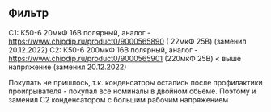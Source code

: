 ## Фильтр
С1: К50-6   20мкФ 16В полярный, аналог - https://www.chipdip.ru/product0/9000565890 ( 22мкФ 25В) (заменил 20.12.2022)
С2: К50-6  200мкФ 16В полярный, аналог - https://www.chipdip.ru/product0/9000565901 (220мкФ 25В) < выше напряжение (заменил 20.12.2022)

Покупать не пришлось, т.к. конденсаторы остались после профилактики проигрывателя - покупал все номиналы в двойном обьеме. Поэтому и заменил C2 конденсатором с большим рабочим напряжением